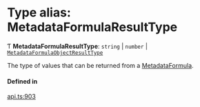 # Type alias: MetadataFormulaResultType

Ƭ **MetadataFormulaResultType**: `string` \| `number` \| [`MetadataFormulaObjectResultType`](../interfaces/MetadataFormulaObjectResultType.md)

The type of values that can be returned from a [MetadataFormula](MetadataFormula.md).

#### Defined in

[api.ts:903](https://github.com/coda/packs-sdk/blob/main/api.ts#L903)
